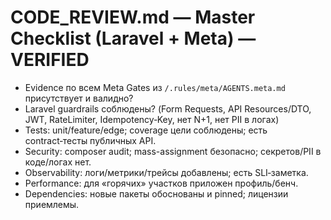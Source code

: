 # CODE_REVIEW.md — Master Checklist (Laravel + Meta) — VERIFIED
- Evidence по всем Meta Gates из `/.rules/meta/AGENTS.meta.md` присутствует и валидно?
- Laravel guardrails соблюдены? (Form Requests, API Resources/DTO, JWT, RateLimiter, Idempotency‑Key, нет N+1, нет PII в логах)
- Tests: unit/feature/edge; coverage цели соблюдены; есть contract‑тесты публичных API.
- Security: composer audit; mass-assignment безопасно; секретов/PII в коде/логах нет.
- Observability: логи/метрики/трейсы добавлены; есть SLI‑заметка.
- Performance: для «горячих» участков приложен профиль/бенч.
- Dependencies: новые пакеты обоснованы и pinned; лицензии приемлемы.
